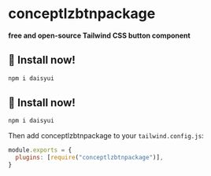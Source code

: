 # conceptlzbtnpackage

**free and open-source Tailwind CSS button component**

## 📀 Install now!

```bash
npm i daisyui
```

## 📀 Install now!

```bash
npm i daisyui
```

Then add conceptlzbtnpackage to your `tailwind.config.js`:

```js
module.exports = {
  plugins: [require("conceptlzbtnpackage")],
}
```
